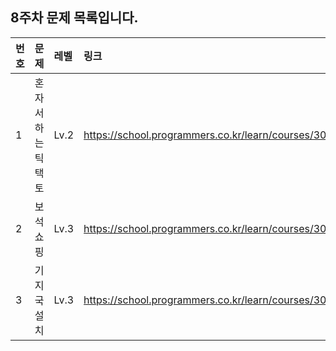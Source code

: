 ## 8주차 문제 목록입니다.

|번호| 문제         | 레벨    |링크|
|:---|:-----------|:------|:---|
|1| 혼자서 하는 틱택토 | Lv.2  |https://school.programmers.co.kr/learn/courses/30/lessons/160585|
|2| 보석 쇼핑      | Lv.3  |https://school.programmers.co.kr/learn/courses/30/lessons/67258|
|3| 기지국 설치     | Lv.3  |https://school.programmers.co.kr/learn/courses/30/lessons/12979|